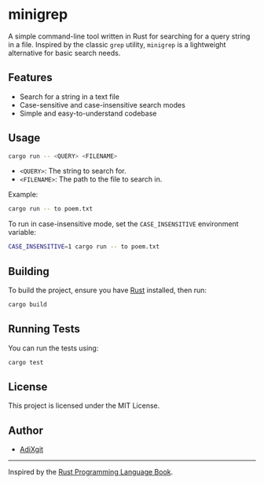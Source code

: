 # minigrep

A simple command-line tool written in Rust for searching for a query string in a file. Inspired by the classic `grep` utility, `minigrep` is a lightweight alternative for basic search needs.

## Features

- Search for a string in a text file
- Case-sensitive and case-insensitive search modes
- Simple and easy-to-understand codebase

## Usage

```bash
cargo run -- <QUERY> <FILENAME>
```

- `<QUERY>`: The string to search for.
- `<FILENAME>`: The path to the file to search in.

Example:

```bash
cargo run -- to poem.txt
```

To run in case-insensitive mode, set the `CASE_INSENSITIVE` environment variable:

```bash
CASE_INSENSITIVE=1 cargo run -- to poem.txt
```

## Building

To build the project, ensure you have [Rust](https://www.rust-lang.org/tools/install) installed, then run:

```bash
cargo build
```

## Running Tests

You can run the tests using:

```bash
cargo test
```

## License

This project is licensed under the MIT License.

## Author

- [AdiXgit](https://github.com/AdiXgit)

---

Inspired by the [Rust Programming Language Book](https://doc.rust-lang.org/book/ch12-00-an-io-project.html).
